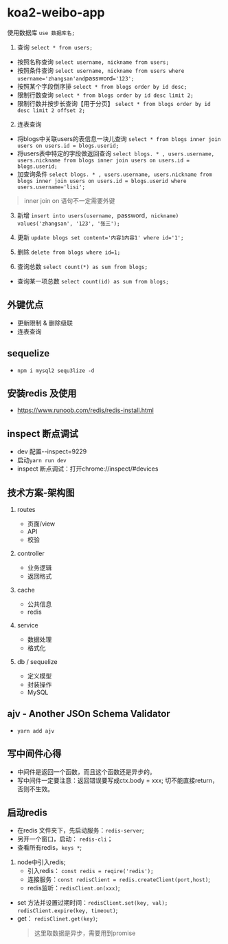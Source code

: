 <!--
 * @Author: your name
 * @Date: 2020-07-28 16:03:38
 * @LastEditTime: 2020-08-08 16:27:54
 * @LastEditors: Please set LastEditors
 * @Description: In User Settings Edit
 * @FilePath: \koa2-weibo-app\README.md
-->
# koa2-weibo-app

使用数据库 `use 数据库名;`

1. 查询 `select * from users;`
  - 按照名称查询 `select username, nickname from users;`
  - 按照条件查询 `select username, nickname from users where username='zhangsan'and`password`='123';`
  - 按照某个字段倒序排 `select * from blogs order by id desc;`
  - 限制行数查询 `select * from blogs order by id desc limit 2;`
  - 限制行数并按步长查询【用于分页】 `select * from blogs order by id desc limit 2 offset 2;`

2. 连表查询
  - 将blogs中关联users的表信息一块儿查询 `select * from blogs inner join users on users.id = blogs.userid;` 
  - 将users表中特定的字段做返回查询 `select blogs. * , users.username, users.nickname from blogs inner join users on users.id = blogs.userid;`
  - 加查询条件 `select blogs. * , users.username, users.nickname from blogs inner join users on users.id = blogs.userid where users.username='lisi';`

> inner join on 语句不一定需要外键


3. 新增 `insert into users(username, `password`, nickname) values('zhangsan', '123', '张三');`

4. 更新 `update blogs set content='内容1内容1' where id='1';`

5. 删除 `delete from blogs where id=1;`

6. 查询总数 `select count(*) as sum from blogs;`
  - 查询某一项总数 `select count(id) as sum from blogs;`

## 外键优点
- 更新限制 & 删除级联
- 连表查询

## sequelize
- `npm i mysql2 sequ3lize -d`


## 安装redis 及使用
- https://www.runoob.com/redis/redis-install.html


## inspect 断点调试
- dev 配置--inspect=9229
- 启动`yarn run dev`
- inspect 断点调试：打开chrome://inspect/#devices



## 技术方案-架构图

1. routes
   - 页面/view
   - API
   - 校验

2. controller
   - 业务逻辑
   - 返回格式

3. cache
   - 公共信息
   - redis

4. service
   - 数据处理
   - 格式化

5. db / sequelize
   - 定义模型
   - 封装操作
   - MySQL

## ajv - Another JSOn Schema Validator
- `yarn add ajv`

## **写中间件心得**
- 中间件是返回一个函数，而且这个函数还是异步的。
- 写中间件一定要注意：返回错误要写成ctx.body = xxx; 切不能直接return，否则不生效。

## 启动redis
- 在redis 文件夹下，先启动服务：`redis-server`;
- 另开一个窗口，启动： `redis-cli`；
- 查看所有redis，`keys *`;

1. node中引入redis;
   - 引入redis： `const redis = reqire('redis');`
   - 连接服务：`const redisClient = redis.createClient(port,host)`;
   - redis监听：`redisClient.on(xxx)`;

- set 方法并设置过期时间：`redisClient.set(key, val); redisClient.expire(key, timeout)`;
- get： `redisClinet.get(key)`;
  > 这里取数据是异步，需要用到promise